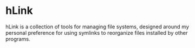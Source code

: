 hLink
=====

hLink is a collection of tools for managing file systems, designed around my personal preference for using symlinks to reorganize files installed by other programs.

